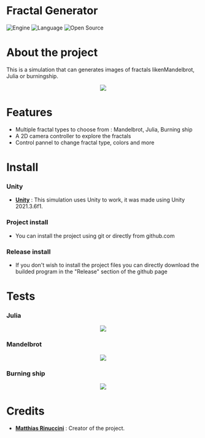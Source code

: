 # Fractal Generator

![Engine](https://img.shields.io/badge/Unity-100000?style=for-the-badge&logo=unity&logoColor=white) ![Language](https://img.shields.io/badge/C%23-239120?style=for-the-badge&logo=c-sharp&logoColor=white) ![Open Source](https://badges.frapsoft.com/os/v2/open-source.svg?v=103)

# About the project
This is a simulation that can generates images of fractals likenMandelbrot, Julia or burningship.

<p align="center">
<img src="https://i.imgur.com/mBV9ZoR.png">
</p>

# Features
* Multiple fractal types to choose from : Mandelbrot, Julia, Burning ship
* A 2D camera controller to explore the fractals
* Control pannel to change fractal type, colors and more

# Install
### Unity
* [**Unity**](https://unity.com/) : This simulation uses Unity to work, it was made using Unity 2021.3.6f1.

### Project install
* You can install the project using git or directly from github.com

### Release install
* If you don't wish to install the project files you can directly download the builded program in the "Release" section of the github page

# Tests
### Julia
<p align="center">
<img src="https://i.imgur.com/mBV9ZoR.png">
</p>

### Mandelbrot
<p align="center">
<img src="https://i.imgur.com/htl8la2.png">
</p>

### Burning ship
<p align="center">
<img src="https://i.imgur.com/ca4Ndbs.png">
</p>

# Credits
* [**Matthias Rinuccini**](https://github.com/mrinuccini) : Creator of the project.
